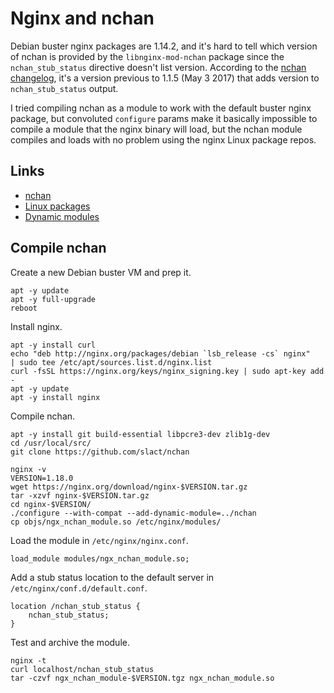 # Nginx and nchan

Debian buster nginx packages are 1.14.2,
and it's hard to tell
which version of nchan is provided
by the `libnginx-mod-nchan` package since
the `nchan_stub_status` directive
doesn't list version.
According to the
[nchan changelog](https://github.com/slact/nchan/blob/master/changelog.txt),
it's a version previous to 1.1.5 (May 3 2017)
that adds version to `nchan_stub_status` output.

I tried compiling nchan as a module
to work with the default buster nginx package,
but convoluted `configure` params
make it basically impossible
to compile a module that
the nginx binary will load,
but the nchan module compiles and loads
with no problem using the nginx Linux package repos.


## Links

- [nchan](https://github.com/slact/nchan)
- [Linux packages](https://nginx.org/en/linux_packages.html)
- [Dynamic modules](https://www.nginx.com/blog/compiling-dynamic-modules-nginx-plus/)


## Compile nchan

Create a new Debian buster VM and prep it.

    apt -y update
    apt -y full-upgrade
    reboot

Install nginx.

    apt -y install curl
    echo "deb http://nginx.org/packages/debian `lsb_release -cs` nginx"     | sudo tee /etc/apt/sources.list.d/nginx.list
    curl -fsSL https://nginx.org/keys/nginx_signing.key | sudo apt-key add -
    apt -y update
    apt -y install nginx

Compile nchan.

    apt -y install git build-essential libpcre3-dev zlib1g-dev
    cd /usr/local/src/
    git clone https://github.com/slact/nchan

    nginx -v
    VERSION=1.18.0
    wget https://nginx.org/download/nginx-$VERSION.tar.gz
    tar -xzvf nginx-$VERSION.tar.gz
    cd nginx-$VERSION/
    ./configure --with-compat --add-dynamic-module=../nchan
    cp objs/ngx_nchan_module.so /etc/nginx/modules/

Load the module in `/etc/nginx/nginx.conf`.

    load_module modules/ngx_nchan_module.so;

Add a stub status location
to the default server
in `/etc/nginx/conf.d/default.conf`.

    location /nchan_stub_status {
        nchan_stub_status;
    }

Test and archive the module.

    nginx -t
    curl localhost/nchan_stub_status
    tar -czvf ngx_nchan_module-$VERSION.tgz ngx_nchan_module.so
